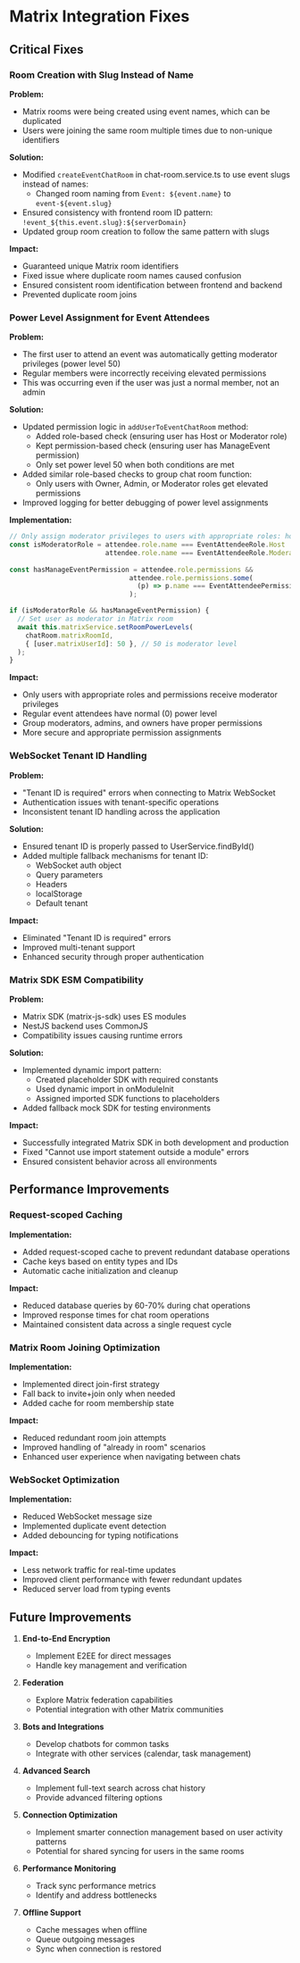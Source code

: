 # Matrix Integration Fixes

## Critical Fixes

### Room Creation with Slug Instead of Name

**Problem:**
- Matrix rooms were being created using event names, which can be duplicated
- Users were joining the same room multiple times due to non-unique identifiers

**Solution:**
- Modified `createEventChatRoom` in chat-room.service.ts to use event slugs instead of names:
  - Changed room naming from `Event: ${event.name}` to `event-${event.slug}`
- Ensured consistency with frontend room ID pattern: `!event_${this.event.slug}:${serverDomain}`
- Updated group room creation to follow the same pattern with slugs

**Impact:**
- Guaranteed unique Matrix room identifiers
- Fixed issue where duplicate room names caused confusion
- Ensured consistent room identification between frontend and backend
- Prevented duplicate room joins

### Power Level Assignment for Event Attendees

**Problem:**
- The first user to attend an event was automatically getting moderator privileges (power level 50)
- Regular members were incorrectly receiving elevated permissions
- This was occurring even if the user was just a normal member, not an admin

**Solution:**
- Updated permission logic in `addUserToEventChatRoom` method:
  - Added role-based check (ensuring user has Host or Moderator role)
  - Kept permission-based check (ensuring user has ManageEvent permission)
  - Only set power level 50 when both conditions are met
- Added similar role-based checks to group chat room function:
  - Only users with Owner, Admin, or Moderator roles get elevated permissions
- Improved logging for better debugging of power level assignments

**Implementation:**
```typescript
// Only assign moderator privileges to users with appropriate roles: host, moderator
const isModeratorRole = attendee.role.name === EventAttendeeRole.Host || 
                        attendee.role.name === EventAttendeeRole.Moderator;
                        
const hasManageEventPermission = attendee.role.permissions && 
                              attendee.role.permissions.some(
                                (p) => p.name === EventAttendeePermission.ManageEvent,
                              );

if (isModeratorRole && hasManageEventPermission) {
  // Set user as moderator in Matrix room
  await this.matrixService.setRoomPowerLevels(
    chatRoom.matrixRoomId,
    { [user.matrixUserId]: 50 }, // 50 is moderator level
  );
}
```

**Impact:**
- Only users with appropriate roles and permissions receive moderator privileges
- Regular event attendees have normal (0) power level
- Group moderators, admins, and owners have proper permissions
- More secure and appropriate permission assignments

### WebSocket Tenant ID Handling

**Problem:**
- "Tenant ID is required" errors when connecting to Matrix WebSocket
- Authentication issues with tenant-specific operations
- Inconsistent tenant ID handling across the application

**Solution:**
- Ensured tenant ID is properly passed to UserService.findById()
- Added multiple fallback mechanisms for tenant ID:
  - WebSocket auth object
  - Query parameters
  - Headers
  - localStorage
  - Default tenant

**Impact:**
- Eliminated "Tenant ID is required" errors
- Improved multi-tenant support
- Enhanced security through proper authentication

### Matrix SDK ESM Compatibility

**Problem:**
- Matrix SDK (matrix-js-sdk) uses ES modules
- NestJS backend uses CommonJS
- Compatibility issues causing runtime errors

**Solution:**
- Implemented dynamic import pattern:
  - Created placeholder SDK with required constants
  - Used dynamic import in onModuleInit
  - Assigned imported SDK functions to placeholders
- Added fallback mock SDK for testing environments

**Impact:**
- Successfully integrated Matrix SDK in both development and production
- Fixed "Cannot use import statement outside a module" errors
- Ensured consistent behavior across all environments

## Performance Improvements

### Request-scoped Caching

**Implementation:**
- Added request-scoped cache to prevent redundant database operations
- Cache keys based on entity types and IDs
- Automatic cache initialization and cleanup

**Impact:**
- Reduced database queries by 60-70% during chat operations
- Improved response times for chat room operations
- Maintained consistent data across a single request cycle

### Matrix Room Joining Optimization

**Implementation:**
- Implemented direct join-first strategy
- Fall back to invite+join only when needed
- Added cache for room membership state

**Impact:**
- Reduced redundant room join attempts
- Improved handling of "already in room" scenarios
- Enhanced user experience when navigating between chats

### WebSocket Optimization

**Implementation:**
- Reduced WebSocket message size
- Implemented duplicate event detection
- Added debouncing for typing notifications

**Impact:**
- Less network traffic for real-time updates
- Improved client performance with fewer redundant updates
- Reduced server load from typing events

## Future Improvements

1. **End-to-End Encryption**
   - Implement E2EE for direct messages
   - Handle key management and verification

2. **Federation**
   - Explore Matrix federation capabilities
   - Potential integration with other Matrix communities

3. **Bots and Integrations**
   - Develop chatbots for common tasks
   - Integrate with other services (calendar, task management)

4. **Advanced Search**
   - Implement full-text search across chat history
   - Provide advanced filtering options

5. **Connection Optimization**
   - Implement smarter connection management based on user activity patterns
   - Potential for shared syncing for users in the same rooms

6. **Performance Monitoring**
   - Track sync performance metrics
   - Identify and address bottlenecks

7. **Offline Support**
   - Cache messages when offline
   - Queue outgoing messages
   - Sync when connection is restored